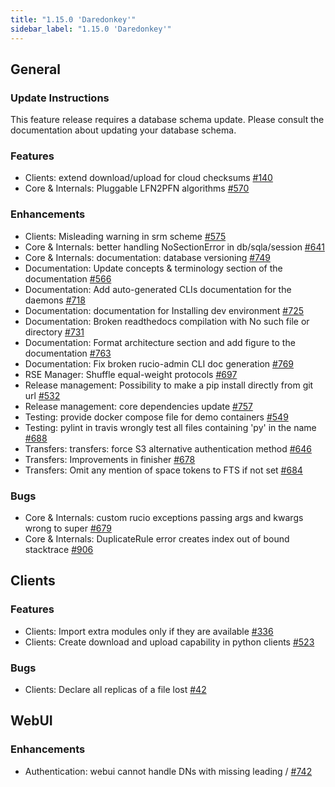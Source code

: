 ```yaml
---
title: "1.15.0 'Daredonkey'"
sidebar_label: "1.15.0 'Daredonkey'"
---
```


## General

### Update Instructions

This feature release requires a database schema update. Please consult the documentation about updating your database schema.

### Features

- Clients: extend download/upload for cloud checksums [#140](https://github.com/rucio/rucio/issues/140)
- Core & Internals: Pluggable LFN2PFN algorithms [#570](https://github.com/rucio/rucio/issues/570)

### Enhancements

- Clients: Misleading warning in srm scheme  [#575](https://github.com/rucio/rucio/issues/575)
- Core & Internals: better handling NoSectionError in db/sqla/session [#641](https://github.com/rucio/rucio/issues/641)
- Core & Internals: documentation: database versioning [#749](https://github.com/rucio/rucio/issues/749)
- Documentation: Update concepts & terminology section of the documentation [#566](https://github.com/rucio/rucio/issues/566)
- Documentation: Add auto-generated CLIs documentation for the daemons [#718](https://github.com/rucio/rucio/issues/718)
- Documentation: documentation for Installing dev environment  [#725](https://github.com/rucio/rucio/issues/725)
- Documentation: Broken readthedocs compilation with No such file or directory  [#731](https://github.com/rucio/rucio/issues/731)
- Documentation: Format architecture section and add figure to the documentation [#763](https://github.com/rucio/rucio/issues/763)
- Documentation: Fix broken rucio-admin CLI doc generation [#769](https://github.com/rucio/rucio/issues/769)
- RSE Manager: Shuffle equal-weight protocols [#697](https://github.com/rucio/rucio/issues/697)
- Release management: Possibility to make a pip install directly from git url [#532](https://github.com/rucio/rucio/issues/532)
- Release management: core dependencies update [#757](https://github.com/rucio/rucio/issues/757)
- Testing: provide docker compose file for demo containers [#549](https://github.com/rucio/rucio/issues/549)
- Testing: pylint in travis wrongly test all files containing 'py' in the name [#688](https://github.com/rucio/rucio/issues/688)
- Transfers: transfers: force S3 alternative authentication method [#646](https://github.com/rucio/rucio/issues/646)
- Transfers: Improvements in finisher [#678](https://github.com/rucio/rucio/issues/678)
- Transfers: Omit any mention of space tokens to FTS if not set [#684](https://github.com/rucio/rucio/issues/684)

### Bugs

- Core & Internals: custom rucio exceptions passing args and kwargs wrong to super [#679](https://github.com/rucio/rucio/issues/679)
- Core & Internals: DuplicateRule error creates index out of bound stacktrace [#906](https://github.com/rucio/rucio/issues/906)

## Clients

### Features

- Clients: Import extra modules only if they are available [#336](https://github.com/rucio/rucio/issues/336)
- Clients: Create download and upload capability in python clients [#523](https://github.com/rucio/rucio/issues/523)

### Bugs

- Clients: Declare all replicas of a file lost [#42](https://github.com/rucio/rucio/issues/42)

## WebUI

### Enhancements

- Authentication: webui cannot handle DNs with missing leading / [#742](https://github.com/rucio/rucio/issues/742)

